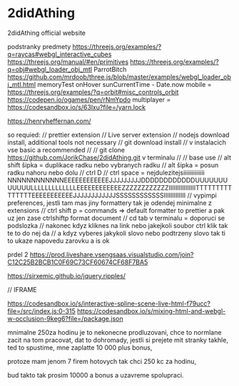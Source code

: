 # 2didAthing

2didAthing official website

podstranky
predmety
https://threejs.org/examples/?q=raycas#webgl_interactive_cubes
https://threejs.org/manual/#en/primitives
https://threejs.org/examples/?q=obj#webgl_loader_obj_mtl
ParrotBitch
https://github.com/mrdoob/three.js/blob/master/examples/webgl_loader_obj_mtl.html
memoryTest
onHover
sunCurrentTime - Date.now
mobile = https://threejs.org/examples/?q=orbit#misc_controls_orbit
https://codepen.io/ogames/pen/rNmYpdo
multiplayer = https://codesandbox.io/s/63lxu?file=/yarn.lock

https://henryheffernan.com/

so
requied:
// prettier extension
// Live server extension
// nodejs download install, additional tools not necessary
// git download install
// v instalacich vse basic a recommended
//
// git clone https://github.com/JorikChase/2didAthing.git v terminalu
//
// base use
// alt shift šipka = duplikace radku nebo vybranych radku
// alt šipka = posun radku nahoru nebo dolu
// ctrl D
// ctrl space = nejdulezitejsiiiiiiiiiiiiii NNNNNNNNNNNNEEEEEEEEEEEEJJJJJJJJJDDDDDDDDDDDDUUUUUUUUUUUULLLLLLLLLLLLLEEEEEEEEEEEEZZZZZZZZZZZZIIIIIIIIIIIIIIIITTTTTTTTTTTTTTTEEEEEEEEEEEJJJJJJJJJJJJSSSSSSSSSSSSIIIIIIIIIIIII
// vypimpi preferences, jestli tam mas jiny formattery tak je odendej minimalne z extensions
// ctrl shift p = commands => default formatter to prettier a pak uz jen zase ctrlshiftp format document
// cd tab v terminalu = doporuci se podslozka
// nakonec kdyz kliknes na link nebo jakejkoli soubor ctrl klik tak te to do nej da
// a kdyz vyberes jakykoli slovo nebo podtrzeny slovo tak ti to ukaze napovedu zarovku a is ok

prdel 2
https://prod.liveshare.vsengsaas.visualstudio.com/join?C12C25B2BCB1C0F69C73CF60674CF68F7BA5

https://sirxemic.github.io/jquery.ripples/

// IFRAME

https://codesandbox.io/s/interactive-spline-scene-live-html-f79ucc?file=/src/index.js:0-315
https://codesandbox.io/s/mixing-html-and-webgl-w-occlusion-9keg6?file=/package.json


mnimalne 250za hodinu
je to nekonecne prodluzovani, chce to normlane zacit na tom pracovat, dat to dohromady, jestli si prejete mit stranky takhle, ted to spustime, mne zaplatte 10 000 plus bonus,

protoze mam jenom 7 firem hotovych tak chci 250 kc za hodinu,

bud takto tak prosim 10000 a bonus a uzavreme spolupraci.